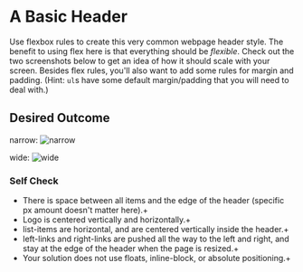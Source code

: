 # A Basic Header

Use flexbox rules to create this very common webpage header style. The benefit to using flex here is that everything should be _flexible_. Check out the two screenshots below to get an idea of how it should scale with your screen. Besides flex rules, you'll also want to add some rules for margin and padding. (Hint: `ul`s have some default margin/padding that you will need to deal with.)

## Desired Outcome

narrow:
![narrow](./desired-outcome-narrow.png)

wide: 
![wide](./desired-outcome-wide.png)

### Self Check
- There is space between all items and the edge of the header (specific px amount doesn't matter here).+
- Logo is centered vertically and horizontally.+
- list-items are horizontal, and are centered vertically inside the header.+
- left-links and right-links are pushed all the way to the left and right, and stay at the edge of the header when the page is resized.+
- Your solution does not use floats, inline-block, or absolute positioning.+